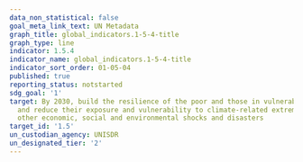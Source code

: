 ```yaml
---
data_non_statistical: false
goal_meta_link_text: UN Metadata
graph_title: global_indicators.1-5-4-title
graph_type: line
indicator: 1.5.4
indicator_name: global_indicators.1-5-4-title
indicator_sort_order: 01-05-04
published: true
reporting_status: notstarted
sdg_goal: '1'
target: By 2030, build the resilience of the poor and those in vulnerable situations
  and reduce their exposure and vulnerability to climate-related extreme events and
  other economic, social and environmental shocks and disasters
target_id: '1.5'
un_custodian_agency: UNISDR
un_designated_tier: '2'
---
```

